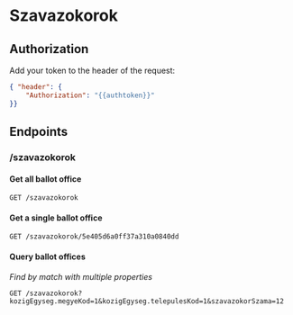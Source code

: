 # Szavazokorok

## Authorization

Add your token to the header of the request:

```json
{ "header": {
	"Authorization": "{{authtoken}}"
}}
```

## Endpoints

### /szavazokorok

#### Get all ballot office

`GET /szavazokorok`

#### Get a single ballot office

`GET /szavazokorok/5e405d6a0ff37a310a0840dd`

#### Query ballot offices

*Find by match with multiple properties*

`GET /szavazokorok?kozigEgyseg.megyeKod=1&kozigEgyseg.telepulesKod=1&szavazokorSzama=12`


